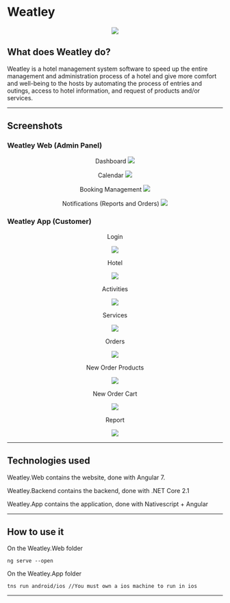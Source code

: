 # Weatley

<p align="center">
  <img src="Weatley.App/app/App_Resources/Android/drawable-xxxhdpi/weatley_logo.png"/>
</p>

## What does Weatley do?

Weatley is a hotel management system software to speed up the entire management and administration
process of a hotel and give more comfort and well-being to the hosts by automating the process
of entries and outings, access to hotel information, and request of products and/or services.

---

## Screenshots

### Weatley Web (Admin Panel)

<p align="center">
  Dashboard
  <img src="images/weatley-screen-1.png"/>
</p>
<p align="center">
  Calendar
  <img src="images/weatley-screen-2.png"/>
</p>
<p align="center">
  Booking Management
  <img src="images/weatley-screen-3.png"/>
</p>
<p align="center">
  Notifications (Reports and Orders)
  <img src="images/weatley-screen-4.png"/>
</p>

### Weatley App (Customer)

<p align="center">Login</p>
<p align="center">
  <img src="images/weatley-screen-5.PNG"/>
</p>

<p align="center">Hotel</p>
<p align="center">
  <img src="images/weatley-screen-6.PNG"/>
</p>

<p align="center">Activities</p>
<p align="center">
  <img src="images/weatley-screen-7.PNG"/>
</p>

<p align="center">Services</p>
<p align="center">
  <img src="images/weatley-screen-8.PNG"/>
</p>

<p align="center">Orders</p>
<p align="center">
  <img src="images/weatley-screen-9.PNG"/>
</p>

<p align="center">New Order Products</p>
<p align="center">
  <img src="images/weatley-screen-10.PNG"/>
</p>

<p align="center">New Order Cart</p>
<p align="center">
  <img src="images/weatley-screen-11.PNG"/>
</p>

<p align="center">Report</p>
<p align="center">
  <img src="images/weatley-screen-12.PNG"/>
</p>

---

## Technologies used

Weatley.Web contains the website, done with Angular 7.

Weatley.Backend contains the backend, done with .NET Core 2.1

Weatley.App contains the application, done with Nativescript + Angular

---

## How to use it

On the Weatley.Web folder

`ng serve --open`

On the Weatley.App folder

`tns run android/ios //You must own a ios machine to run in ios`

---
